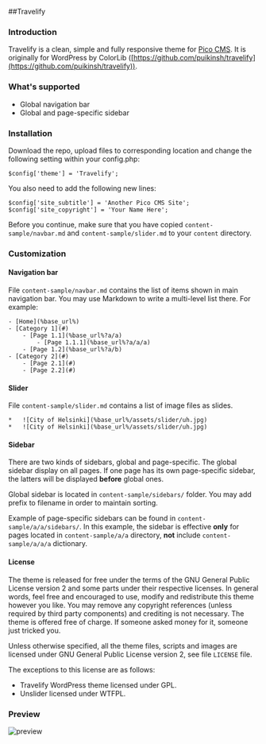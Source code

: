 ##Travelify

### Introduction

Travelify is a clean, simple and fully responsive theme for [Pico CMS](http://picocms.org/). It is originally for WordPress by ColorLib ([https://github.com/puikinsh/travelify](https://github.com/puikinsh/travelify)).

### What's supported

 - Global navigation bar
 - Global and page-specific sidebar

### Installation

Download the repo, upload files to corresponding location and change the following setting within your config.php:

    $config['theme'] = 'Travelify';

You also need to add the following new lines:

    $config['site_subtitle'] = 'Another Pico CMS Site';
    $config['site_copyright'] = 'Your Name Here';

Before you continue, make sure that you have copied `content-sample/navbar.md` and `content-sample/slider.md` to your `content` directory.

### Customization

#### Navigation bar

File `content-sample/navbar.md` contains the list of items shown in main navigation bar. You may use Markdown to write a multi-level list there. For example:

	- [Home](%base_url%)
	- [Category 1](#)
		- [Page 1.1](%base_url%?a/a)
			- [Page 1.1.1](%base_url%?a/a/a)
		- [Page 1.2](%base_url%?a/b)
	- [Category 2](#)
		- [Page 2.1](#)
		- [Page 2.2](#)

#### Slider

File `content-sample/slider.md` contains a list of image files as slides.

	*   ![City of Helsinki](%base_url%/assets/slider/uh.jpg)
	*   ![City of Helsinki](%base_url%/assets/slider/uh.jpg)

#### Sidebar

There are two kinds of sidebars, global and page-specific. The global sidebar display on all pages. If one page has its own page-specific sidebar, the latters will be displayed **before** global ones.

Global sidebar is located in `content-sample/sidebars/` folder. You may add prefix to filename in order to maintain sorting.

Example of page-specific sidebars can be found in `content-sample/a/a/sidebars/`. In this example, the sidebar is effective **only** for pages located in `content-sample/a/a` directory, **not** include `content-sample/a/a/a` dictionary.

#### License

The theme is released for free under the terms of the GNU General Public License version 2 and some parts under their respective licenses. In general words, feel free and encouraged to use, modify and redistribute this theme however you like. You may remove any copyright references (unless required by third party components) and crediting is not necessary. The theme is offered free of charge. If someone asked money for it, someone just tricked you.

Unless otherwise specified, all the theme files, scripts and images are licensed under GNU General Public License version 2, see file `LICENSE` file.

The exceptions to this license are as follows:

 - Travelify WordPress theme licensed under GPL.
 - Unslider licensed under WTFPL.


### Preview

![preview](https://raw.githubusercontent.com/xupefei/Travelify/master/travelify.png)
